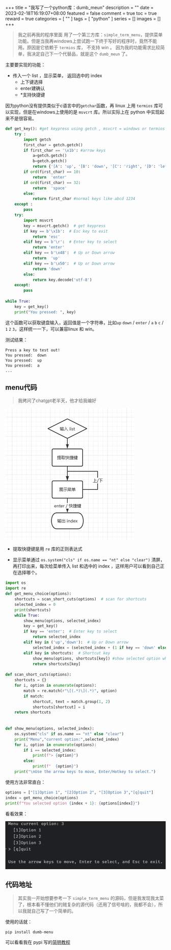 +++
title = "我写了一个python库：dumb_meun"
description = ""
date = 2023-02-18T16:19:07+08:00
featured = false
comment = true
toc = true
reward = true
categories = [
  ""
]
tags = [
  "python"
]
series = []
images = []
+++
> 我之前再我的程序里面 用了一个第三方库：`simple_term_menu`，提供菜单功能。但是当我再windows上尝试跑一下终于写好的程序时，竟然不能用。原因是它依赖于 `termios` 库， 不支持 win 。
> 因为我的功能需求比较简单，我决定自己下一个代替品，就是这个 `dumb_meun` 了。

主要要实现的功能：
- 传入一个 list ，显示菜单， 返回选中的 index
  - 上下键选择
  - enter建确认
  - *支持快捷键

因为python没有提供类似于c语言中的`getchar`函数，再 linux 上用 `termios` 库可以实现，但是在windows上使用的是 `msvcrt` 库。所以实际上在 python 中实现起来不是很容易。

```python
def get_key(): #get keypress using getch , msvcrt = windows or termios = linux
    try :
        import getch
        first_char = getch.getch()
        if first_char == '\x1b': #arrow keys
            a=getch.getch()
            b=getch.getch()
            return {'[A': 'up', '[B': 'down', '[C': 'right', '[D': 'left' }[a+b]
        if ord(first_char) == 10:
            return  'enter'
        if ord(first_char) == 32:
            return  'space'
        else:
            return first_char #normal keys like abcd 1234
    except :
        pass
    try:
        import msvcrt
        key = msvcrt.getch()  # get keypress
        if key == b'\x1b':  # Esc key to exit
            return 'esc'
        elif key == b'\r':  # Enter key to select
            return 'enter'
        elif key == b'\x48':  # Up or Down arrow
            return  'up'
        elif key == b'\x50':  # Up or Down arrow
            return 'down'
        else:
            return key.decode('utf-8')
    except:
        pass

while True:
    key = get_key()
    print("You pressed: ", key)
```

这个函数可以获取键盘输入，返回值是一个字符串，比如`up` `down` / `enter` / `a` `b` `c` / `1` `2` `3`，这样统一一下，可以兼容linux 和 win。

测试结果：
  ```
  Press a key to test out!
  You pressed:  down
  You pressed:  up
  You pressed:  a
  ...
  ```

## menu代码
> 我拷问了chatgpt老半天，他才给我编好

![后补充的流程图](https://raw.githubusercontent.com/cornradio/imgs/main/20230218215102.png)

- 提取快捷键是用 `re` 库的正则表达式

- 显示菜单通过 `os.system("cls" if os.name == "nt" else "clear")` 清屏，再打印出来，每次给菜单传入 list 和选中的 index ，这样用户可以看到自己正在选择哪个。

```python
import os
import re
def get_menu_choice(options):
    shortcuts = scan_short_cuts(options)  # scan for shortcuts
    selected_index = 0
    print(shortcuts)
    while True:
        show_menu(options, selected_index)
        key = get_key()
        if key == 'enter':  # Enter key to select
            return selected_index
        elif key in ('up','down'):  # Up or Down arrow
            selected_index = (selected_index + (1 if key == 'down' else -1) + len(options)) % len(options)
        elif key in shortcuts:  # Shortcut key
            show_menu(options, shortcuts[key]) #show selected option when using shortcut
            return shortcuts[key]

def scan_short_cuts(options):
    shortcuts = {}
    for i, option in enumerate(options):
        match = re.match(r"\[(.*)\](.*)", option)
        if match:
            shortcut, text = match.group(1, 2)
            shortcuts[shortcut] = i
    return shortcuts


def show_menu(options, selected_index):
    os.system("cls" if os.name == "nt" else "clear")
    print("Menu","current option:",selected_index)
    for i, option in enumerate(options):
        if i == selected_index:
            print(f"> {option}")
        else:
            print(f"  {option}")
    print("\nUse the arrow keys to move, Enter/Hotkey to select.")

```

使用方法非常直白：

```python
options = ["[1]Option 1", "[2]Option 2", "[3]Option 3","[q]quit"]
index = get_menu_choice(options)
print(f"You selected option {index + 1}: {options[index]}")
```

看看效果：

![](https://raw.githubusercontent.com/cornradio/imgs/main/20230214163952.png)

## 代码地址
> 其实我一开始想要参考一下 `simple_term_menu` 的源码，但是我发现我太菜了，根本看不懂他们的贼复杂的源代码（还用了信号啥的，我都不会），所以我就自己写了一个简单的。

使用的话就：
```
pip install dumb-menu
```
可以看看我在 pypi 写的[简明教程](https://pypi.org/project/dumb-menu/)